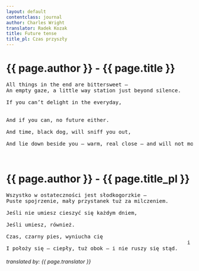 ```yaml
---
layout: default
contentclass: journal
author: Charles Wright
translator: Radek Kozak
title: Future tense
title_pl: Czas przyszły
---
```


<h1 class="poem-title">{{ page.author }} - {{ page.title }}</h1>

<pre class="poem">
All things in the end are bittersweet —
An empty gaze, a little way station just beyond silence.

If you can’t delight in the everyday,
                                                               you have no future here.

And if you can, no future either.

And time, black dog, will sniff you out, 
                                                                    and lick your lean cheeks,
And lie down beside you — warm, real close — and will not move.  
</pre>
<br/>
<h1 id="pl" class="poem-title">{{ page.author }} - {{ page.title_pl }}</h1>

<pre class="poem">
Wszystko w ostateczności jest słodkogorzkie —
Puste spojrzenie, mały przystanek tuż za milczeniem.

Jeśli nie umiesz cieszyć się każdym dniem,
                                                                              nie masz tu przyszłości.
Jeśli umiesz, również.

Czas, czarny pies, wyniucha cię
                                                          i wyliże chude policzki,
I położy się — ciepły, tuż obok — i nie ruszy się stąd.
</pre>

<h6 class="poem">translated by: {{ page.translator }}</h6>
